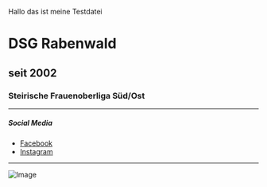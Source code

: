 Hallo das ist meine Testdatei
# DSG Rabenwald 
## seit 2002
### Steirische Frauenoberliga Süd/Ost
---

##### Social Media
* [Facebook](https://m.facebook.com/DSG-Rabenwald-121127614603077/) 
* [Instagram](https://www.instagram.com/dsg.rabenwald/)
---
![Image](https://cdn.pixabay.com/photo/2016/11/29/02/05/audience-1866738_1280.jpg)

